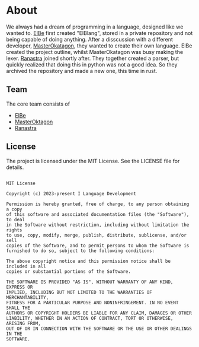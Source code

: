 # About

We always had a dream of programming in a language, designed like we wanted to. [ElBe](https://github.com/ElBe-Plaq) first created "ElBlang", stored in a private repository and not being capable of doing anything. After a disscussion with a different developer, [MasterOkatagon](https://github.com/MasterOktagon), they wanted to create their own language. ElBe created the project outline, whilst MasterOkatagon was busy making the lexer. [Ranastra](https://github.com/Ranastra) joined shortly after. They together created a parser, but quickly realized that doing this in python was not a good idea. So they archived the repository and made a new one, this time in rust.

## Team

The core team consists of

- [ElBe](https://github.com/ElBe-Plaq)
- [MasterOktagon](https://github.com/MasterOktagon)
- [Ranastra](https://github.com/Ranastra)

## License

The project is licensed under the MIT License. See the LICENSE file for details.

```text title="LICENSE"

MIT License

Copyright (c) 2023-present I Language Development

Permission is hereby granted, free of charge, to any person obtaining a copy
of this software and associated documentation files (the "Software"), to deal
in the Software without restriction, including without limitation the rights
to use, copy, modify, merge, publish, distribute, sublicense, and/or sell
copies of the Software, and to permit persons to whom the Software is
furnished to do so, subject to the following conditions:

The above copyright notice and this permission notice shall be included in all
copies or substantial portions of the Software.

THE SOFTWARE IS PROVIDED "AS IS", WITHOUT WARRANTY OF ANY KIND, EXPRESS OR
IMPLIED, INCLUDING BUT NOT LIMITED TO THE WARRANTIES OF MERCHANTABILITY,
FITNESS FOR A PARTICULAR PURPOSE AND NONINFRINGEMENT. IN NO EVENT SHALL THE
AUTHORS OR COPYRIGHT HOLDERS BE LIABLE FOR ANY CLAIM, DAMAGES OR OTHER
LIABILITY, WHETHER IN AN ACTION OF CONTRACT, TORT OR OTHERWISE, ARISING FROM,
OUT OF OR IN CONNECTION WITH THE SOFTWARE OR THE USE OR OTHER DEALINGS IN THE
SOFTWARE.

```

